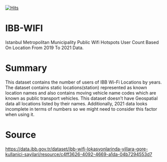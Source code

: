 [![Hits](https://hits.seeyoufarm.com/api/count/incr/badge.svg?url=https%3A%2F%2Fgithub.com%2Fatalaydenknalbant%2FIBB-WIFI&count_bg=%2379C83D&title_bg=%23555555&icon=&icon_color=%23E7E7E7&title=hits&edge_flat=false)](https://hits.seeyoufarm.com)

# IBB-WIFI
Istanbul Metropolitan Municipality Public Wifi Hotspots User Count Based On Location From 2019 To 2021 Data.

# Summary
This dataset contains the number of users of IBB Wi-Fi Locations by years. The dataset contains static locations(station) represented as known location names and also contains moving vehicle name codes which are known as public transport vehicles. This dataset doesn’t have Geospatial data all locations listed by their names. Additionally, 2021 data looks incomplete in terms of numbers so we might need to consider this factor when using it.

# Source
https://data.ibb.gov.tr/dataset/ibb-wifi-lokasyonlarinda-yillara-gore-kullanici-sayilari/resource/c4ff3626-4092-4669-a1da-04b7294553d7
